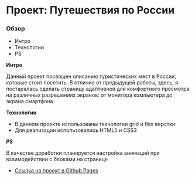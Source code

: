 # Проект: Путешествия по России

### Обзор
* Интро
* Технологии
* PS

**Интро**

Данный проект посвящен описанию туристических мест в России, которые стоит посетить. В отличие от предыдущей работы, здесь, я постаралась сделать страницу адаптивной для комфортного просмотра на различных разрешениях экранов: от монитора компьютера до экрана смартфона.

**Технологии**

* В данном проекте использованы технологии grid и flex верстки
* Для реализации использовались HTML5 и CSS3

**PS**

В качестве доработки планируется настройка анимаций при взаимодействии с блоками на странице

* [Ссылка на проект в Github Pages](https://www.figma.com/file/5S2WSbEFL6awjVWJ0NWL8Q/Sprint-3_-Russia-_-desktop-mobile?node-id=28503%3A0)
